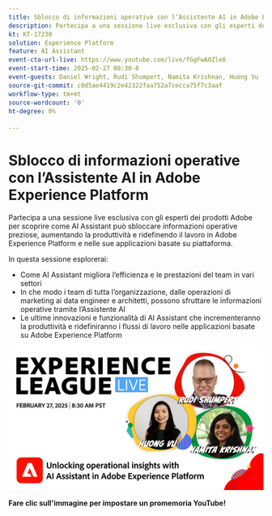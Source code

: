```yaml
---
title: Sblocco di informazioni operative con l’Assistente AI in Adobe Experience Platform
description: Partecipa a una sessione live esclusiva con gli esperti dei prodotti Adobe per scoprire come AI Assistant può sbloccare informazioni operative preziose, aumentando la produttività e ridefinendo il lavoro in Adobe Experience Platform e nelle sue applicazioni basate su piattaforma.
kt: KT-17230
solution: Experience Platform
feature: AI Assistant
event-cta-url-live: https://www.youtube.com/live/fGgFwAOZle8
event-start-time: 2025-02-27 08:30-8
event-guests: Daniel Wright, Rudi Shumpert, Namita Krishnan, Huong Vu
source-git-commit: c0d5ae4419c2e42322faa752a7cecca75f7c3aaf
workflow-type: tm+mt
source-wordcount: '0'
ht-degree: 0%

---
```


# Sblocco di informazioni operative con l’Assistente AI in Adobe Experience Platform

Partecipa a una sessione live esclusiva con gli esperti dei prodotti Adobe per scoprire come AI Assistant può sbloccare informazioni operative preziose, aumentando la produttività e ridefinendo il lavoro in Adobe Experience Platform e nelle sue applicazioni basate su piattaforma.

In questa sessione esplorerai:

* Come AI Assistant migliora l’efficienza e le prestazioni del team in vari settori
* In che modo i team di tutta l’organizzazione, dalle operazioni di marketing ai data engineer e architetti, possono sfruttare le informazioni operative tramite l’Assistente AI
* Le ultime innovazioni e funzionalità di AI Assistant che incrementeranno la produttività e ridefiniranno i flussi di lavoro nelle applicazioni basate su Adobe Experience Platform

[![ExL LIVE 27 febbraio 2025](assets/WebBanner-02-27-25.jpg)](https://www.youtube.com/live/fGgFwAOZle8)

**Fare clic sull&#39;immagine per impostare un promemoria YouTube!**
